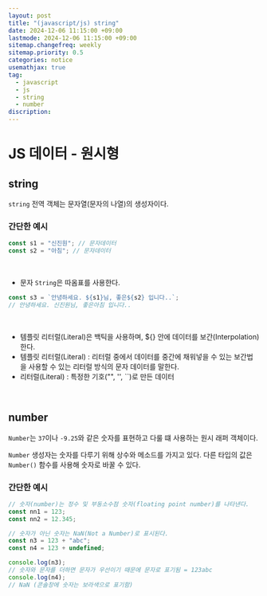 ```yaml
---
layout: post
title: "(javascript/js) string"
date: 2024-12-06 11:15:00 +09:00
lastmode: 2024-12-06 11:15:00 +09:00
sitemap.changefreq: weekly
sitemap.priority: 0.5
categories: notice
usemathjax: true
tag:
  - javascript
  - js
  - string
  - number
discription:
---
```


# JS 데이터 - 원시형

## string

`string` 전역 객체는 문자열(문자의 나열)의 생성자이다.

### 간단한 예시

```js
const s1 = "신진원"; // 문자데이터
const s2 = "아침"; // 문자데이터
```

<br>

- 문자 `String`은 따옴표를 사용한다.

```js
const s3 = `안녕하세요. ${s1}님, 좋은${s2} 입니다..`;
// 안녕하세요. 신진원님, 좋은아침 입니다..
```

<br>

- 템플릿 리터럴(Literal)은 백틱을 사용하며, ${} 안에 데이터를 보간(Interpolation)한다.
- 템플릿 리터럴(Literal) : 리터럴 중에서 데이터를 중간에 채워넣을 수 있는 보간법을 사용할 수 있는 리터럴 방식의 문자 데이터를 말한다.
- 리터럴(Literal) : 특정한 기호("", '', ``)로 만든 데이터

<br>

## number

`Number`는 `37`이나 `-9.25`와 같은 숫자를 표현하고 다룰 떄 사용하는 원시 래퍼 객체이다.

`Number` 생성자는 숫자를 다루기 위해 상수와 메소드를 가지고 있다. 다른 타입의 값은 `Number()` 함수를 사용해 숫자로 바꿀 수 있다.

### 간단한 예시

```js
// 숫자(number)는 정수 및 부동소수점 숫자(floating point number)를 나타낸다.
const nn1 = 123;
const nn2 = 12.345;

// 숫자가 아닌 숫자는 NaN(Not a Number)로 표시된다.
const n3 = 123 + "abc";
const n4 = 123 + undefined;

console.log(n3);
// 숫자와 문자를 더하면 문자가 우선이기 때문에 문자로 표기됨 = 123abc
console.log(n4);
// NaN (콘솔창에 숫자는 보라색으로 표기함)
```

<br>
